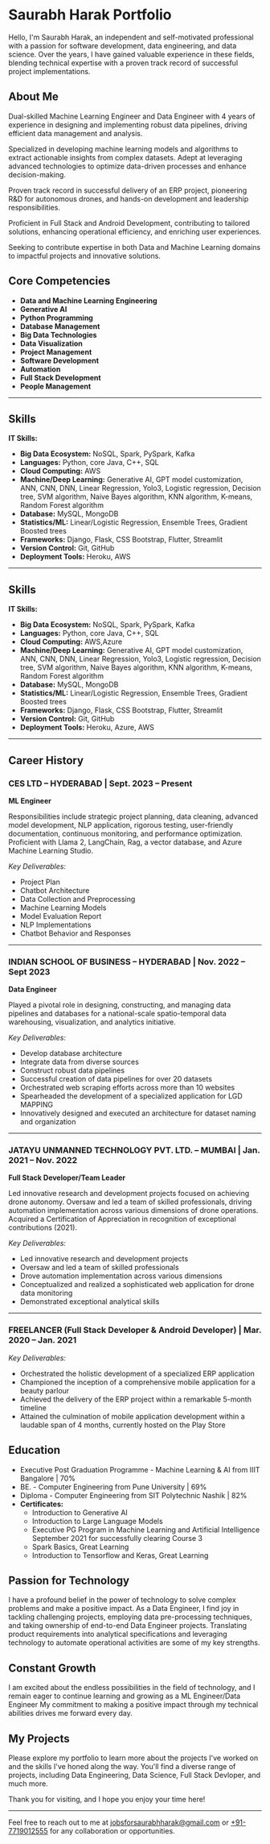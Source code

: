 
# Saurabh Harak Portfolio


Hello, I'm Saurabh Harak, an independent and self-motivated professional with a passion for software development, data engineering, and data science. Over the years, I have gained valuable experience in these fields, blending technical expertise with a proven track record of successful project implementations.

## About Me


Dual-skilled Machine Learning Engineer and Data Engineer with 4 years of experience in designing and implementing robust data pipelines, driving efficient data management and analysis.

Specialized in developing machine learning models and algorithms to extract actionable insights from complex datasets. Adept at leveraging advanced technologies to optimize data-driven processes and enhance decision-making.

Proven track record in successful delivery of an ERP project, pioneering R&D for autonomous drones, and hands-on development and leadership responsibilities. 

Proficient in Full Stack and Android Development, contributing to tailored solutions, enhancing operational efficiency, and enriching user experiences. 


Seeking to contribute expertise in both Data and Machine Learning domains to impactful projects and innovative solutions.

## Core Competencies

- **Data and Machine Learning Engineering**
- **Generative AI**
- **Python Programming**
- **Database Management**
- **Big Data Technologies**
- **Data Visualization**
- **Project Management**
- **Software Development**
- **Automation**
- **Full Stack Development**
- **People Management**

---

## Skills

**IT Skills:**
- **Big Data Ecosystem:** NoSQL, Spark, PySpark, Kafka
- **Languages:** Python, core Java, C++, SQL
- **Cloud Computing:** AWS
- **Machine/Deep Learning:** Generative AI, GPT model customization, ANN, CNN, DNN, Linear Regression, Yolo3, Logistic regression, Decision tree, SVM algorithm, Naive Bayes algorithm, KNN algorithm, K-means, Random Forest algorithm
- **Database:** MySQL, MongoDB
- **Statistics/ML:** Linear/Logistic Regression, Ensemble Trees, Gradient Boosted trees
- **Frameworks:** Django, Flask, CSS Bootstrap, Flutter, Streamlit
- **Version Control:** Git, GitHub
- **Deployment Tools:** Heroku, AWS

---

## Skills

**IT Skills:**
- **Big Data Ecosystem:** NoSQL, Spark, PySpark, Kafka
- **Languages:** Python, core Java, C++, SQL
- **Cloud Computing:** AWS,Azure
- **Machine/Deep Learning:** Generative AI, GPT model customization, ANN, CNN, DNN, Linear Regression, Yolo3, Logistic regression, Decision tree, SVM algorithm, Naive Bayes algorithm, KNN algorithm, K-means, Random Forest algorithm
- **Database:** MySQL, MongoDB
- **Statistics/ML:** Linear/Logistic Regression, Ensemble Trees, Gradient Boosted trees
- **Frameworks:** Django, Flask, CSS Bootstrap, Flutter, Streamlit
- **Version Control:** Git, GitHub
- **Deployment Tools:** Heroku, Azure, AWS

---

## Career History

### CES LTD – HYDERABAD | Sept. 2023 – Present
**ML Engineer**

Responsibilities include strategic project planning, data cleaning, advanced model development, NLP application, rigorous testing, user-friendly documentation, continuous monitoring, and performance optimization. Proficient with Llama 2, LangChain, Rag, a vector database, and Azure Machine Learning Studio.

*Key Deliverables:*
- Project Plan
- Chatbot Architecture
- Data Collection and Preprocessing
- Machine Learning Models
- Model Evaluation Report
- NLP Implementations
- Chatbot Behavior and Responses

---

### INDIAN SCHOOL OF BUSINESS – HYDERABAD | Nov. 2022 – Sept 2023
**Data Engineer**

Played a pivotal role in designing, constructing, and managing data pipelines and databases for a national-scale spatio-temporal data warehousing, visualization, and analytics initiative.

*Key Deliverables:*
- Develop database architecture
- Integrate data from diverse sources
- Construct robust data pipelines
- Successful creation of data pipelines for over 20 datasets
- Orchestrated web scraping efforts across more than 10 websites
- Spearheaded the development of a specialized application for LGD MAPPING
- Innovatively designed and executed an architecture for dataset naming and organization

---

### JATAYU UNMANNED TECHNOLOGY PVT. LTD. – MUMBAI | Jan. 2021 – Nov. 2022
**Full Stack Developer/Team Leader**

Led innovative research and development projects focused on achieving drone autonomy. Oversaw and led a team of skilled professionals, driving automation implementation across various dimensions of drone operations. Acquired a Certification of Appreciation in recognition of exceptional contributions (2021).

*Key Deliverables:*
- Led innovative research and development projects
- Oversaw and led a team of skilled professionals
- Drove automation implementation across various dimensions
- Conceptualized and realized a sophisticated web application for drone data monitoring
- Demonstrated exceptional analytical skills

---

### FREELANCER (Full Stack Developer & Android Developer) | Mar. 2020 – Jan. 2021
*Key Deliverables:*
- Orchestrated the holistic development of a specialized ERP application
- Championed the inception of a comprehensive mobile application for a beauty parlour
- Achieved the delivery of the ERP project within a remarkable 5-month timeline
- Attained the culmination of mobile application development within a laudable span of 4 months, currently hosted on the Play Store

## Education

- Executive Post Graduation Programme - Machine Learning & AI from IIIT Bangalore | 70%
- BE. - Computer Engineering from Pune University | 69%
- Diploma - Computer Engineering from SIT Polytechnic Nashik | 82%
- **Certificates:**
  - Introduction to Generative AI
  - Introduction to Large Language Models
  - Executive PG Program in Machine Learning and Artificial Intelligence September 2021 for successfully clearing Course 3
  - Spark Basics, Great Learning
  - Introduction to Tensorflow and Keras, Great Learning

## Passion for Technology

I have a profound belief in the power of technology to solve complex problems and make a positive impact. As a Data Engineer, I find joy in tackling challenging projects, employing data pre-processing techniques, and taking ownership of end-to-end Data Engineer projects. Translating product requirements into analytical specifications and leveraging technology to automate operational activities are some of my key strengths.

## Constant Growth

I am excited about the endless possibilities in the field of technology, and I remain eager to continue learning and growing as a ML Engineer/Data Engineer My commitment to making a positive impact through my technical abilities drives me forward every day.

## My Projects

Please explore my portfolio to learn more about the projects I've worked on and the skills I've honed along the way. You'll find a diverse range of projects, including Data Engineering, Data Science, Full Stack Devloper, and much more.

Thank you for visiting, and I hope you enjoy your time here!

---
Feel free to reach out to me at [jobsforsaurabhharak@gmail.com](mailto:jobsforsaurabhharak@gmail.com) or [+91-7719012555](tel:+917719012555) for any collaboration or opportunities.











